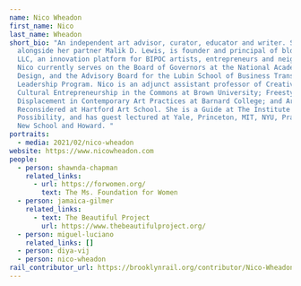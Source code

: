 ```yaml
---
name: Nico Wheadon
first_name: Nico
last_name: Wheadon
short_bio: "An independent art advisor, curator, educator and writer. She,
  alongside her partner Malik D. Lewis, is founder and principal of bldg fund
  LLC, an innovation platform for BIPOC artists, entrepreneurs and neighbors.
  Nico currently serves on the Board of Governors at the National Academy of
  Design, and the Advisory Board for the Lubin School of Business Transformative
  Leadership Program. Nico is an adjunct assistant professor of Creative &
  Cultural Entrepreneurship in the Commons at Brown University; Freestyle &
  Displacement in Contemporary Art Practices at Barnard College; and Art & Place
  Reconsidered at Hartford Art School. She is a Guide at The Institute of
  Possibility, and has guest lectured at Yale, Princeton, MIT, NYU, Pratt, The
  New School and Howard. "
portraits:
  - media: 2021/02/nico-wheadon
website: https://www.nicowheadon.com
people:
  - person: shawnda-chapman
    related_links:
      - url: https://forwomen.org/
        text: The Ms. Foundation for Women
  - person: jamaica-gilmer
    related_links:
      - text: The Beautiful Project
        url: https://www.thebeautifulproject.org/
  - person: miguel-luciano
    related_links: []
  - person: diya-vij
  - person: nico-wheadon
rail_contributor_url: https://brooklynrail.org/contributor/Nico-Wheadon
---
```

